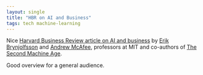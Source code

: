 ```yaml
---
layout: single
title: "HBR on AI and Business"
tags: tech machine-learning 
---
```


Nice [Harvard Business Review article on AI and business](https://hbr.org/cover-story/2017/07/the-business-of-artificial-intelligence) by [Erik Brynjolfsson](https://en.wikipedia.org/wiki/Erik_Brynjolfsson) and [Andrew McAfee](https://en.wikipedia.org/wiki/Andrew_McAfee), professors at MIT and  co-authors of [The Second Machine Age](https://en.wikipedia.org/wiki/The_Second_Machine_Age).

Good overview for a general audience.
